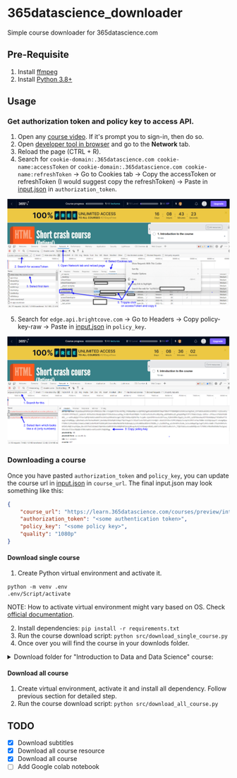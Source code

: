 # 365datascience_downloader
Simple course downloader for 365datascience.com

## Pre-Requisite

1. Install [ffmpeg](https://www.videoproc.com/resource/how-to-install-ffmpeg.htm)
2. Install [Python 3.8+](https://www.xda-developers.com/how-to-install-python/)

## Usage

### Get authorization token and policy key to access API.

1. Open any [course video](https://learn.365datascience.com/courses/web-scraping-and-api-fundamentals-in-python/what-does-the-course-cover/). If it's prompt you to sign-in, then do so.
2. Open [developer tool in browser](https://www.computerhope.com/issues/ch002153.htm) and go to the **Network** tab.
3. Reload the page (CTRL + R).
4. Search for `cookie-domain:.365datascience.com cookie-name:accessToken` or `cookie-domain:.365datascience.com cookie-name:refreshToken` -> Go to Cookies tab -> Copy the accessToken or refreshToken (I would suggest copy the refreshToken) -> Paste in [input.json](src\365datascience_course_downloader\input.json) in `authorization_token`.

![](static/copy_access_token.png)

5. Search for `edge.api.brightcove.com` -> Go to Headers -> Copy policy-key-raw -> Paste in [input.json](src\365datascience_course_downloader\input.json) in `policy_key`.

![](static/copy_policy_key.png)

### Downloading a course

Once you have pasted `authorization_token` and `policy_key`, you can update the course url in [input.json](src\365datascience_course_downloader\input.json) in `course_url`. The final input.json may look something like this:

```json
{
    "course_url": "https://learn.365datascience.com/courses/preview/intro-to-data-and-data-science/",
    "authorization_token": "<some authentication token>",
    "policy_key": "<some policy key>",
    "quality": "1080p"
}
```

#### Download single course

1. Create Python virtual environment and activate it.

```console
python -m venv .env
.env/Script/activate
```

NOTE: How to activate virtual environment might vary based on OS. Check [official documentation](https://docs.python.org/3/library/venv.html).

2. Install dependencies: `pip install -r requirements.txt`
3. Run the course download script: `python src/download_single_course.py`
4. Once over you will find the course in your downlods folder.

<details>
<summary>Download folder for "Introduction to Data and Data Science" course:</summary>

```
📦365DataScience
 ┗ 📂Introduction to Data and Data Science
 ┃ ┣ 📂1 - The Different Data Science Fields
 ┃ ┃ ┣ 📜1 - Course Introduction.mp4
 ┃ ┃ ┣ 📜10 - An Overview of our Data Science Infographic.mp4
 ┃ ┃ ┣ 📜2 - Why are there so many business and data science buzzwords.mp4
 ┃ ┃ ┣ 📜4 - Analysis vs Analytics.mp4
 ┃ ┃ ┣ 📜6 - Intro to Business Analytics Data Analytics and Data Science.mp4
 ┃ ┃ ┗ 📜8 - Adding Business Intelligence BI Machine Learning ML and Artificial Intelligence AI to the picture.mp4
 ┃ ┣ 📂2 - The Relationship between Different Data Science Fields
 ┃ ┃ ┗ 📜1 - When are Traditional data Big Data BI Traditional Data Science and ML applied.mp4
 ┃ ┣ 📂3 - What is the Purpose of each Data Science field
 ┃ ┃ ┗ 📜1 - Why do we Need each of these Disciplines.mp4
 ┃ ┣ 📂4 - Common Data Science Techniques
 ┃ ┃ ┣ 📜1 - Traditional Data Techniques.mp4
 ┃ ┃ ┣ 📜10 - Traditional Methods Reallife Examples.mp4
 ┃ ┃ ┣ 📜11 - Machine Learning ML Techniques.mp4
 ┃ ┃ ┣ 📜12 - Machine Learning ML Types of Machine Learning.mp4
 ┃ ┃ ┣ 📜14 - Machine Learning ML Reallife Examples.mp4
 ┃ ┃ ┣ 📜3 - Traditional Data Reallife Examples.mp4
 ┃ ┃ ┣ 📜4 - Big Data Techniques.mp4
 ┃ ┃ ┣ 📜5 - Big Data Reallife Examples.mp4
 ┃ ┃ ┣ 📜6 - Business Intelligence BI Techniques.mp4
 ┃ ┃ ┣ 📜8 - Business Intelligence BI Reallife Examples.mp4
 ┃ ┃ ┗ 📜9 - Traditional Methods Techniques.mp4
 ┃ ┣ 📂5 - Common Data Science Tools
 ┃ ┃ ┗ 📜1 - Programming Languages  Software Employed in Data Science  All the Tools You Need.mp4
 ┃ ┣ 📂6 - Data Science Job Positions What do they Involve and What to Look out for
 ┃ ┃ ┗ 📜1 - Data Science Job Positions What do they Involve and What to Look out for.mp4
 ┃ ┗ 📂7 - Dispelling common Misconceptions
 ┃ ┃ ┗ 📜1 - Dispelling Common Misconceptions.mp4
```

</details>

#### Download all course

1. Create virtual environment, activate it and install all dependency. Follow previous section for detailed step.
2. Run the course download script: `python src/download_all_course.py`

## TODO

- [x] Download subtitles
- [x] Download all course resource
- [x] Download all course
- [ ] Add Google colab notebook
